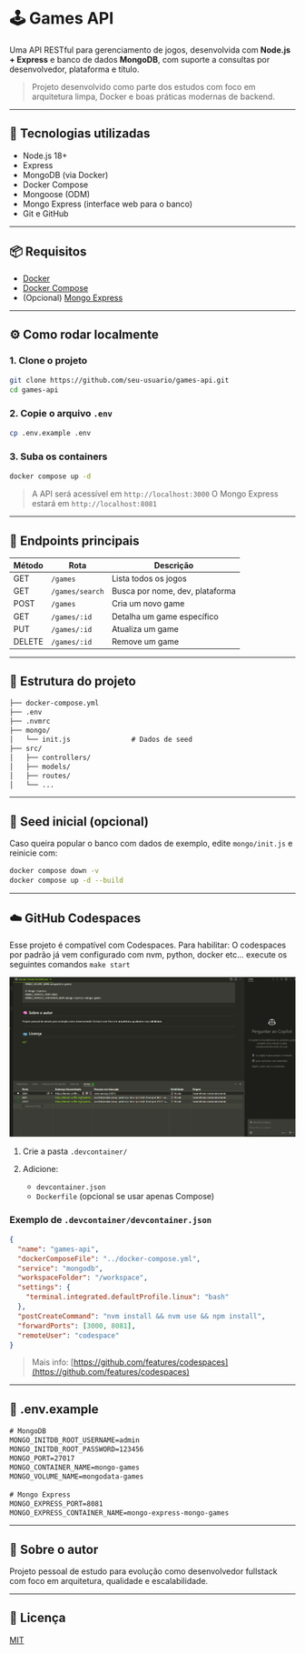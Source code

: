 # 🕹️ Games API

Uma API RESTful para gerenciamento de jogos, desenvolvida com **Node.js + Express** e banco de dados **MongoDB**, com suporte a consultas por desenvolvedor, plataforma e título.

> Projeto desenvolvido como parte dos estudos com foco em arquitetura limpa, Docker e boas práticas modernas de backend.

---

## 🚀 Tecnologias utilizadas

* Node.js 18+
* Express
* MongoDB (via Docker)
* Docker Compose
* Mongoose (ODM)
* Mongo Express (interface web para o banco)
* Git e GitHub

---

## 📦 Requisitos

* [Docker](https://www.docker.com/)
* [Docker Compose](https://docs.docker.com/compose/)
* (Opcional) [Mongo Express](https://hub.docker.com/_/mongo-express)

---

## ⚙️ Como rodar localmente

### 1. Clone o projeto

```bash
git clone https://github.com/seu-usuario/games-api.git
cd games-api
```

### 2. Copie o arquivo `.env`

```bash
cp .env.example .env
```

### 3. Suba os containers

```bash
docker compose up -d
```

> A API será acessível em `http://localhost:3000`
> O Mongo Express estará em `http://localhost:8081`

---

## 🧪 Endpoints principais

| Método | Rota            | Descrição                       |
| ------ | --------------- | ------------------------------- |
| GET    | `/games`        | Lista todos os jogos            |
| GET    | `/games/search` | Busca por nome, dev, plataforma |
| POST   | `/games`        | Cria um novo game               |
| GET    | `/games/:id`    | Detalha um game específico      |
| PUT    | `/games/:id`    | Atualiza um game                |
| DELETE | `/games/:id`    | Remove um game                  |

---

## 📂 Estrutura do projeto

```
├── docker-compose.yml
├── .env
├── .nvmrc
├── mongo/
│   └── init.js               # Dados de seed
├── src/
│   ├── controllers/
│   ├── models/
│   ├── routes/
│   └── ...
```

---

## 💾 Seed inicial (opcional)

Caso queira popular o banco com dados de exemplo, edite `mongo/init.js` e reinicie com:

```bash
docker compose down -v
docker compose up -d --build
```

---

## ☁️ GitHub Codespaces

Esse projeto é compatível com Codespaces. Para habilitar:
O codespaces por padrão já vem configurado com nvm, python, docker etc... 
execute os seguintes comandos 
`make start`

![alt text](example.png)

1. Crie a pasta `.devcontainer/`
2. Adicione:

    * `devcontainer.json`
    * `Dockerfile` (opcional se usar apenas Compose)

### Exemplo de `.devcontainer/devcontainer.json`

```json
{
  "name": "games-api",
  "dockerComposeFile": "../docker-compose.yml",
  "service": "mongodb",
  "workspaceFolder": "/workspace",
  "settings": {
    "terminal.integrated.defaultProfile.linux": "bash"
  },
  "postCreateCommand": "nvm install && nvm use && npm install",
  "forwardPorts": [3000, 8081],
  "remoteUser": "codespace"
}
```

> Mais info: [https://github.com/features/codespaces](https://github.com/features/codespaces)

---

## 📄 .env.example

```env
# MongoDB
MONGO_INITDB_ROOT_USERNAME=admin
MONGO_INITDB_ROOT_PASSWORD=123456
MONGO_PORT=27017
MONGO_CONTAINER_NAME=mongo-games
MONGO_VOLUME_NAME=mongodata-games

# Mongo Express
MONGO_EXPRESS_PORT=8081
MONGO_EXPRESS_CONTAINER_NAME=mongo-express-mongo-games
```

---

## 🧠 Sobre o autor

Projeto pessoal de estudo para evolução como desenvolvedor fullstack com foco em arquitetura, qualidade e escalabilidade.

---

## 🪪 Licença

[MIT](LICENSE)
